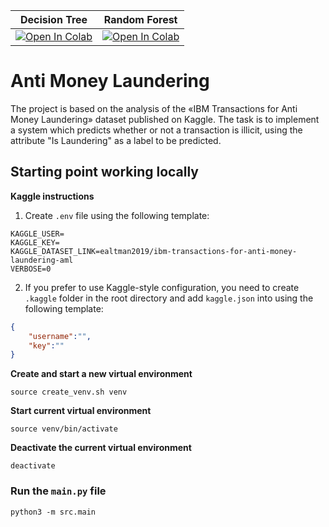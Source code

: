 |Decision Tree | Random Forest|
|-|-|
|[![Open In Colab](https://colab.research.google.com/assets/colab-badge.svg) ](https://colab.research.google.com/github/federicobruzzone/anti-money-laundering/blob/main/decision_tree.ipynb)| [![Open In Colab](https://colab.research.google.com/assets/colab-badge.svg) ](https://colab.research.google.com/github/federicobruzzone/anti-money-laundering/blob/main/random_forest.ipynb)|

# Anti Money Laundering

The project is based on the analysis of the «IBM Transactions for Anti Money Laundering» dataset published on Kaggle. The task is to implement a system which predicts whether or not a transaction is illicit, using the attribute "Is Laundering" as a label to be predicted.

## Starting point working locally

**Kaggle instructions**

1. Create `.env` file using the following template:
```env
KAGGLE_USER=
KAGGLE_KEY=
KAGGLE_DATASET_LINK=ealtman2019/ibm-transactions-for-anti-money-laundering-aml
VERBOSE=0
```

2. If you prefer to use Kaggle-style configuration, you need to create `.kaggle` folder in the root directory and add `kaggle.json` into using the following template:
```json
{
    "username":"",
    "key":""
}
```

**Create and start a new virtual environment**

`source create_venv.sh venv` 

**Start current virtual environment**

`source venv/bin/activate`

**Deactivate the current virtual environment**

`deactivate`

### Run the `main.py` file 

`python3 -m src.main`


